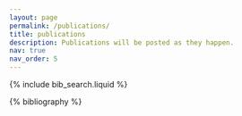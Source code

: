 ```yaml
---
layout: page
permalink: /publications/
title: publications
description: Publications will be posted as they happen.
nav: true
nav_order: 5
---
```


<!-- _pages/publications.md -->

<!-- Bibsearch Feature -->

{% include bib_search.liquid %}

<div class="publications">

{% bibliography %}

</div>
